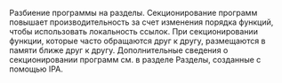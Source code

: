 Разбиение программы на разделы.
Секционирование программ повышает производительность за счет изменения порядка функций, чтобы использовать локальность ссылок. При секционировании функции, которые часто обращаются друг к другу, размещаются в памяти ближе друг к другу. Дополнительные сведения о секционировании программ см. в разделе Разделы, созданные с помощью IPA.
